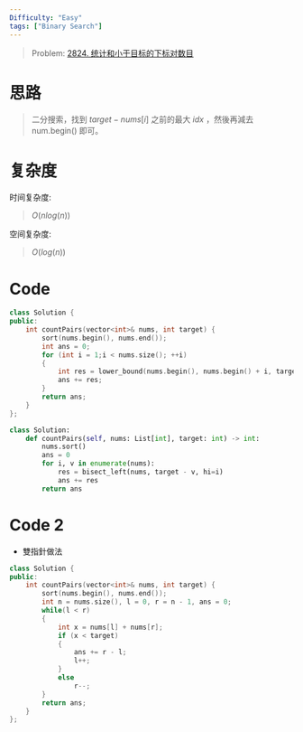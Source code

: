 ```yaml
---
Difficulty: "Easy"
tags: ["Binary Search"]
---
```


> Problem: [2824. 统计和小于目标的下标对数目](https://leetcode.cn/problems/count-pairs-whose-sum-is-less-than-target/description/)

# 思路

> 二分搜索，找到 $target - nums[i]$ 之前的最大 $idx$ ，然後再減去 num.begin() 即可。

# 复杂度

时间复杂度:
> $O(nlog(n))$

空间复杂度:
> $O(log(n))$


# Code
```C++
class Solution {
public:
    int countPairs(vector<int>& nums, int target) {
        sort(nums.begin(), nums.end());
        int ans = 0;
        for (int i = 1;i < nums.size(); ++i)
        {
            int res = lower_bound(nums.begin(), nums.begin() + i, target - nums[i]) - nums.begin();
            ans += res;
        }
        return ans;
    }
};
```

```python
class Solution:
    def countPairs(self, nums: List[int], target: int) -> int:
        nums.sort()
        ans = 0
        for i, v in enumerate(nums):
            res = bisect_left(nums, target - v, hi=i)
            ans += res
        return ans

```
  
# Code 2
- 雙指針做法

```c++
class Solution {
public:
    int countPairs(vector<int>& nums, int target) {
        sort(nums.begin(), nums.end());
        int n = nums.size(), l = 0, r = n - 1, ans = 0;
        while(l < r)
        {
            int x = nums[l] + nums[r];
            if (x < target)
            {
                ans += r - l;
                l++;
            }
            else 
                r--;
        }
        return ans;
    }
};
```